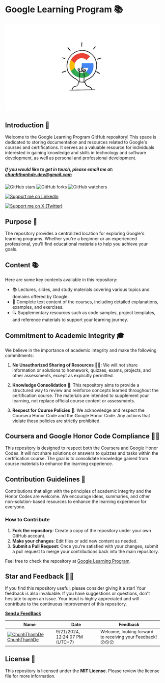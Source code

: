 # **Google Learning Program** 📚

![Google Learning Program Logo](goole-learning.jpg)

## Introduction 📖

Welcome to the Google Learning Program GitHub repository! This space is dedicated to storing documentation and resources related to Google's courses and certifications. It serves as a valuable resource for individuals interested in gaining knowledge and skills in technology and software development, as well as personal and professional development.

##### If you would like to get in touch, please email me at: **chunhthanhde.dev@gmail.com**

![GitHub stars](https://img.shields.io/github/stars/chunhthanhde/Google-Learning-Program?style=social)
![GitHub forks](https://img.shields.io/github/forks/chunhthanhde/Google-Learning-Program?style=social)
![GitHub watchers](https://img.shields.io/github/watchers/chunhthanhde/Google-Learning-Program?style=social)

[![Support me on LinkedIn](https://img.shields.io/badge/Support-Recommend%2FEndorse%20me%20on%20Linkedin-blue?style=for-the-badge&logo=linkedin)](https://www.linkedin.com/in/chunhthanhde/)

[![Support me on X (Twitter)](https://img.shields.io/badge/Support-Recommend%2FEndorse%20me%20on%20X%20Twitter-black?style=for-the-badge&logo=x)](https://x.com/ChunhThanhDe)

## Purpose 🎯

The repository provides a centralized location for exploring Google's learning programs. Whether you're a beginner or an experienced professional, you'll find educational materials to help you achieve your goals.

## Content 📚

Here are some key contents available in this repository:

- 📚 Lectures, slides, and study materials covering various topics and domains offered by Google.
- 📑 Complete text content of the courses, including detailed explanations, examples, and exercises.
- 🔍 Supplementary resources such as code samples, project templates, and reference materials to support your learning journey.

## Commitment to Academic Integrity 🎓

We believe in the importance of academic integrity and make the following commitments:

1. **No Unauthorized Sharing of Resources** 🙅‍♂️: We will not share information or solutions to homework, quizzes, exams, projects, and other assessments, except as explicitly permitted.
   
2. **Knowledge Consolidation** 🧠: This repository aims to provide a structured way to review and reinforce concepts learned throughout the certification course. The materials are intended to supplement your learning, not replace official course content or assessments.
   
3. **Respect for Course Policies** 🤝: We acknowledge and respect the Coursera Honor Code and the Google Honor Code. Any actions that violate these policies are strictly prohibited.

## Coursera and Google Honor Code Compliance 📜🌟

This repository is designed to respect both the Coursera and Google Honor Codes. It will not share solutions or answers to quizzes and tasks within the certification course. The goal is to consolidate knowledge gained from course materials to enhance the learning experience.

## Contribution Guidelines 🤝

Contributions that align with the principles of academic integrity and the Honor Codes are welcome. We encourage ideas, summaries, and other non-solution-based resources to enhance the learning experience for everyone.

### How to Contribute

1. **Fork the repository**: Create a copy of the repository under your own GitHub account.
2. **Make your changes**: Edit files or add new content as needed.
3. **Submit a Pull Request**: Once you're satisfied with your changes, submit a pull request to merge your contributions back into the main repository.

Feel free to check the repository at [Google Learning Program](https://github.com/ChunhThanhDe/Google-Learning-Program).

## Star and Feedback 🌟📝

If you find this repository useful, please consider giving it a star! Your feedback is also invaluable. If you have suggestions or questions, don't hesitate to open an issue. Your input is highly appreciated and will contribute to the continuous improvement of this repository.

[**Send a FeedBack**](https://github.com/ChunhThanhDe/Google-Learning-Program/issues/1#issuecomment-new)

<!-- Feedback -->
| Name | Date | Feedback |
|---|---|---|
|[<img src="https://avatars.githubusercontent.com/u/98199185?s=24&u=174b59f190c6673c5d4dd4e0eaf9004d337b31fe&v=4" alt="ChunhThanhDe" width="24" />  ChunhThanhDe](https://github.com/ChunhThanhDe)|9/21/2024, 12:24:07 PM (UTC+7)|Welcome, looking forward to receiving your Feedback! 😗😗😗|
<!-- /Feedback -->

## License 📜

This repository is licensed under the **MIT License**. Please review the license file for more information.
